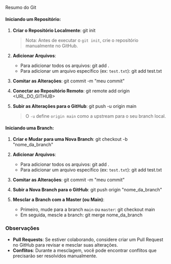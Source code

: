 
Resumo do Git

#### Iniciando um Repositório:
1. **Criar o Repositório Localmente**:
   git init
   > Nota: Antes de executar o `git init`, crie o repositório manualmente no GitHub.

2. **Adicionar Arquivos**:
   - Para adicionar todos os arquivos:
     git add .
   - Para adicionar um arquivo específico (ex: `test.txt`):
     git add test.txt

3. **Comitar as Alterações**:
   git commit -m "meu commit"

4. **Conectar ao Repositório Remoto**:
   git remote add origin <URL_DO_GITHUB>

5. **Subir as Alterações para o GitHub**:
   git push -u origin main
   > O `-u` define `origin main` como a upstream para o seu branch local.

#### Iniciando uma Branch:
1. **Criar e Mudar para uma Nova Branch**:
   git checkout -b "nome_da_branch"

2. **Adicionar Arquivos**:
   - Para adicionar todos os arquivos:
     git add .
   - Para adicionar um arquivo específico (ex: `test.txt`):
     git add test.txt

3. **Comitar as Alterações**:
   git commit -m "meu commit"

4. **Subir a Nova Branch para o GitHub**:
   git push origin "nome_da_branch"

5. **Mesclar a Branch com a Master (ou Main)**:
   - Primeiro, mude para a branch `main` ou `master`:
     git checkout main
   - Em seguida, mescle a branch:
     git merge nome_da_branch

### Observações
- **Pull Requests**: Se estiver colaborando, considere criar um Pull Request no GitHub para revisar e mesclar suas alterações.
- **Conflitos**: Durante a mesclagem, você pode encontrar conflitos que precisarão ser resolvidos manualmente.
